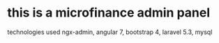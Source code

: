 # this is a microfinance admin panel

technologies used ngx-admin, angular 7, bootstrap 4, laravel 5.3, mysql

